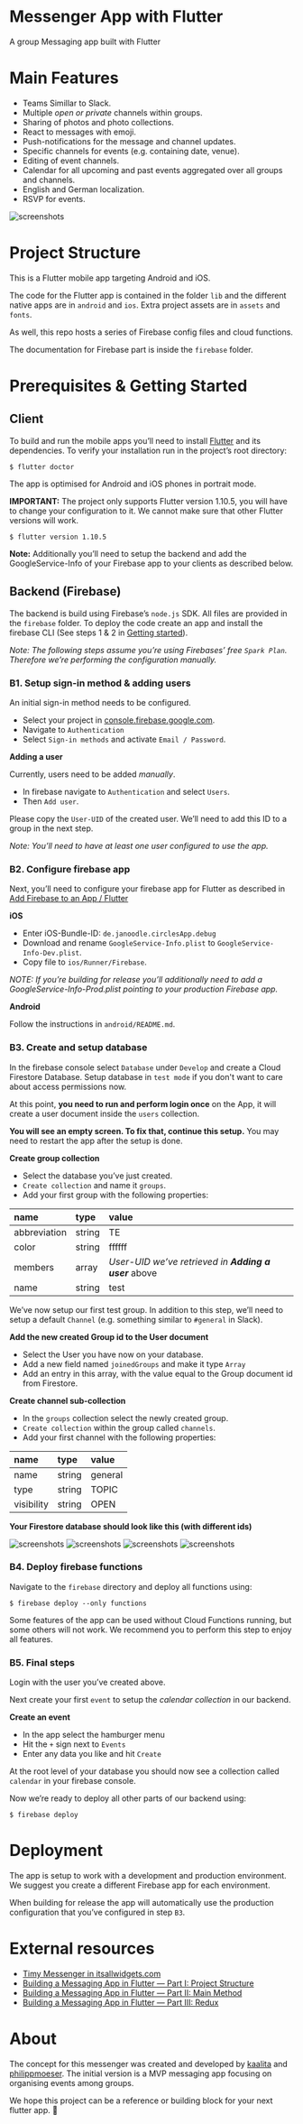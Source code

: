 # Messenger App with Flutter 

A group Messaging app built with Flutter

# Main Features

- Teams Simillar to Slack.
- Multiple *open or private* channels within groups.
- Sharing of photos and photo collections.
- React to messages with emoji. 
- Push-notifications for the message and channel updates.
- Specific channels for events (e.g. containing date, venue).
- Editing of event channels.
- Calendar for all upcoming and past events aggregated over all groups and channels.
- English and German localization.
- RSVP for events.


![screenshots](./timy.png)





# Project Structure

This is a Flutter mobile app targeting Android and iOS.

The code for the Flutter app is contained in the folder `lib` and the
different native apps are in `android` and `ios`. Extra project assets are in
`assets` and `fonts`.

As well, this repo hosts a series of Firebase config files and cloud functions.

The documentation for Firebase part is inside the `firebase` folder.


# Prerequisites & Getting Started

## Client 

To build and run the mobile apps you’ll need to install [Flutter](https://flutter.dev) and its dependencies. To verify your installation run in the project’s root directory:**‌**

```
$ flutter doctor
```

The app is optimised for Android and iOS phones in portrait mode.

**IMPORTANT:** The project only supports Flutter version 1.10.5, you will have to change your configuration to it.
We cannot make sure that other Flutter versions will work.

```
$ flutter version 1.10.5
```

**Note:** Additionally you’ll need to setup the backend and add the GoogleService-Info of your Firebase app to your clients as described below.

## Backend (Firebase)

The backend is build using Firebase’s `node.js` SDK. All files are provided in the `firebase` folder. To deploy the code create an app and install the firebase CLI (See steps 1 & 2 in [Getting started](https://firebase.google.com/docs/functions/get-started)).

*Note: The following steps assume you’re using Firebases’ free `Spark Plan`. Therefore we’re performing the configuration manually.*

### B1. Setup sign-in method & adding users

An initial sign-in method needs to be configured.

- Select your project in [console.firebase.google.com](https://console.firebase.google.com). 
- Navigate to `Authentication` 
- Select `Sign-in methods` and activate `Email / Password`.

**Adding a user**

Currently, users need to be added *manually*.  

- In firebase navigate to `Authentication` and select `Users`. 
- Then `Add user`. 

Please copy the `User-UID` of the created user. We’ll need to add this ID to a group in the next step.

*Note: You’ll need to have at least one user configured to use the app.*

### B2. Configure firebase app

Next, you’ll need to configure your firebase app for Flutter as described in [Add Firebase to an App / Flutter](https://firebase.google.com/docs/flutter/setup)

**iOS**

- Enter iOS-Bundle-ID: `de.janoodle.circlesApp.debug`
- Download and rename `GoogleService-Info.plist` to  `GoogleService-Info-Dev.plist`.
- Copy file to `ios/Runner/Firebase`.

*NOTE: If you’re building for release you’ll additionally need to add a GoogleService-Info-Prod.plist pointing to your production Firebase app.*

**Android**

Follow the instructions in `android/README.md`.

### B3. Create and setup database
In the firebase console select `Database` under `Develop`  and create a Cloud Firestore Database. Setup database in `test mode` if you don't want to care about access permissions now.

At this point, **you need to run and perform login once** on the App, it will create a user document inside the `users` collection.

**You will see an empty screen. To fix that, continue this setup.** You may need to restart the app after the setup is done.

**Create group collection**

- Select the database you’ve just created.
- `Create collection` and name it `groups`.
- Add your first group with the following properties:

| name | type | value |
|:--|:--|:--|
| abbreviation | string | TE |
| color | string | ffffff |
| members | array | *User-UID we’ve retrieved in **Adding a user*** above |
| name | string | test |

We’ve now setup our first test group. In addition to this step, we’ll need to setup a default `Channel` (e.g. something similar to `#general` in Slack).

**Add the new created Group id to the User document**

- Select the User you have now on your database.
- Add a new field named `joinedGroups` and make it type `Array`
- Add an entry in this array, with the value equal to the Group document id from Firestore.

**Create channel sub-collection**

- In the `groups` collection select the newly created group.  
- `Create collection` within the group called `channels`.
- Add your first channel with the following properties:

| name | type | value |
|:--|:--|:--|
| name | string | general |
| type | string | TOPIC |
| visibility | string | OPEN |

**Your Firestore database should look like this (with different ids)**

![screenshots](./firestore-1.png)
![screenshots](./firestore-2.png)
![screenshots](./firestore-3.png)
![screenshots](./firestore-4.png)
	
### B4. Deploy firebase functions 

Navigate to the `firebase` directory and deploy all functions using:

```
$ firebase deploy --only functions
```

Some features of the app can be used without Cloud Functions running, but some others will not work.
We recommend you to perform this step to enjoy all features.

### B5. Final steps

Login with the user you’ve created above.

Next create your first `event` to setup the *calendar collection* in our backend. 

**Create an event**

- In the app select the hamburger menu
- Hit the `+` sign next to `Events`
- Enter any data you like and hit `Create` 

At the root level of your database you should now see a collection called `calendar` in your firebase console.

Now we’re ready to deploy all other parts of our backend using:

```
$ firebase deploy
```


# Deployment

The app is setup to work with a development and production environment. We suggest you create a different Firebase app for each environment. 

When building for release the app will automatically use the production configuration that you’ve configured in step `B3`.

# External resources

- [Timy Messenger in itsallwidgets.com](https://itsallwidgets.com/timy-messenger)
- [Building a Messaging App in Flutter — Part I: Project Structure](https://beltran.work/blog/building-a-messaging-app-in-flutter-part-i-project-structure/)
- [Building a Messaging App in Flutter — Part II: Main Method](https://beltran.work/blog/building-a-messaging-app-in-flutter-part-ii-main-method/)
- [Building a Messaging App in Flutter — Part III: Redux](https://beltran.work/blog/building-a-messaging-app-in-flutter-part-iii-redux/)

# About

The concept for this messenger  was created and developed by [kaalita](https://github.com/kaalita) and [philippmoeser](https://github.com/philippmoeser).
The initial version is a MVP messaging app focusing on organising events among groups.

We hope this project can be a reference or building block for your next flutter app. 🚀
